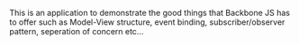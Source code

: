 This is an application to demonstrate the good things that Backbone JS has to offer such as Model-View structure, event binding, subscriber/observer pattern, seperation of concern etc...